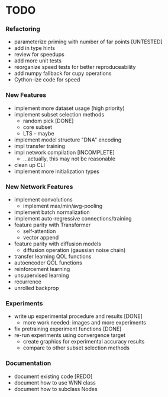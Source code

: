 # TODO
### Refactoring
 * parameterize priming with number of far points [UNTESTED]
 * add in type hints
 * review for speedups
 * add more unit tests
 * reorganize speed tests for better reproduceability
 * add numpy fallback for cupy operations
 * Cython-ize code for speed

### New Features
 * implement more dataset usage (high priority)
 * implement subset selection methods
   * random pick [DONE]
   * core subset
   * LTS - maybe
 * implement model structure "DNA" encoding
 * impl transfer training
 * impl network compilation [INCOMPLETE]
   * ...actually, this may not be reasonable
 * clean up CLI
 * implement more initialization types

### New Network Features
 * implement convolutions
   * implement max/min/avg-pooling
 * implement batch normalization
 * implement auto-regressive connections/training
 * feature parity with Transformer
   * self-attention
   * vector append
 * feature parity with diffusion models
   * diffusion operation (gaussian noise chain)
 * transfer learning QOL functions
 * autoencoder QOL functions
 * reinforcement learning
 * unsupervised learning
 * recurrence
  * unrolled backprop  

### Experiments
 * write up experimental procedure and results [DONE]
   * more work needed: images and more experiments
 * fix pretraining experiment functions [DONE]
 * re-run experiments using convergence target
    * create graphics for experimental accuracy results
    * compare to other subset selection methods

### Documentation
 * document existing code [REDO]
 * document how to use WNN class
 * document how to subclass Nodes